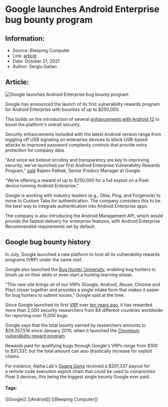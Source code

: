 # Google launches Android Enterprise bug bounty program
### 

## Information:
+ Source: Bleeping Computer
+ Link: [article](https://www.bleepingcomputer.com/news/security/google-launches-android-enterprise-bug-bounty-program/)
+ Date: October 21, 2021
+ Author: Sergiu Gatlan


## Article:
![Google launches Android Enterprise bug bounty program](https://www.bleepstatic.com/content/hl-images/2021/10/21/Android.jpg)


Google has announced the launch of its first vulnerability rewards program for Android Enterprise with bounties of up to $250,000.


This builds on the introduction of several [enhancements with Android 12](https://blog.google/products/android-enterprise/androidenterprise12/) to boost the platform's overall security.


Security enhancements included with the latest Android version range from toggling off USB signaling on enterprise devices to block USB-based attacks to improved password complexity controls that provide extra protection for company data.


"And since we believe scrutiny and transparency are key to improving security, we've launched our first Android Enterprise Vulnerability Rewards Program," [said](https://blog.google/products/android-enterprise/art-of-control/) Rajeev Pathak, Senior Product Manager at Google. 


"We’re offering a reward of up to $250,000 for a full exploit on a Pixel device running Android Enterprise."


Google is working with industry leaders (e.g., Okta, Ping, and Forgerock) to move to Custom Tabs for authentication. The company considers this to be the best way to integrate authentication into Android Enterprise apps. 


The company is also introducing the Android Management API, which would provide the fastest delivery for enterprise features, with Android Enterprise Recommended requirements set by default.



Google bug bounty history
-------------------------


In July, Google launched a new platform to host all its vulnerability rewards programs (VRP) under the same roof.


Google also launched the [Bug Hunter University](http://goo.gle/bhu), enabling bug hunters to brush up on their skills or even start a hunting learning streak.


"This new site brings all of our VRPs (Google, Android, Abuse, Chrome and Play) closer together and provides a single intake form that makes it easier for bug hunters to submit issues," Google said at the time.


Since Google launched its first [VRP](https://www.google.com/about/appsecurity/reward-program/) over [ten years ago](https://security.googleblog.com/2010/11/rewarding-web-application-security.html), it has rewarded more than 2,000 security researchers from 84 different countries worldwide for reporting over 11,000 bugs.


Google says that the total bounty earned by researchers amounts to $29,357,516 since January 2010, when it launched the [Chromium vulnerability reward program](http://blog.chromium.org/2010/01/encouraging-more-chromium-security.html).


Rewards paid for qualifying bugs through Google's VRPs range from $100 to $31,337, but the total amount can also drastically increase for exploit chains.


For instance, Alpha Lab's [Guang Gong](https://twitter.com/oldfresher) received a $201,337 payout for a remote code execution exploit chain that could be used to compromise Pixel 3 devices, this being the biggest single bounty Google ever paid.




#### Tags:
[[Google]] [[Android]] [[Bleeping Computer]]
